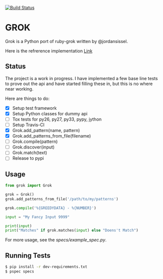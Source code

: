 [![Build Status](https://travis-ci.org/sherzberg/python-grok.png?branch=master)](https://travis-ci.org/sherzberg/python-grok)

GROK
====

Grok is a Python port of ruby-grok written by @jordansissel.

Here is the refrerence implementation [Link](https://github.com/jordansissel/ruby-grok)


Status
------

The project is a work in progress. I have implemented a few base line tests to prove out the api and have started filling these in, but this is no where near working.

Here are things to do:

- [x] Setup test framework
- [x] Setup Python classes for dummy api
- [ ] Tox tests for py26, py27, py33, pypy, jython
- [ ] Setup Travis-CI
- [x] Grok.add\_pattern(name, pattern)
- [x] Grok.add\_patterns\_from\_file(filename)
- [ ] Grok.compile(pattern)
- [ ] Grok.discover(input)
- [ ] Grok.match(text)
- [ ] Release to pypi

Usage
-----

```python
from grok import Grok

grok = Grok()
grok.add_patterns_from_file('/path/to/my/patterns')

grok.compile('%{GREEDYDATA} - %{NUMBER}')

input = "My Fancy Input 9999"

print(input)
print("Matches" if grok.matches(input) else "Doens't Match")
```

For more usage, see the _specs/example_spec.py_.

Running Tests
-------------

```bash
$ pip install -r dev-requirements.txt
$ pspec specs
```
